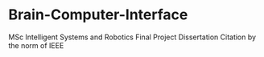 # Brain-Computer-Interface
MSc Intelligent Systems and Robotics Final Project Dissertation
Citation by the norm of IEEE
